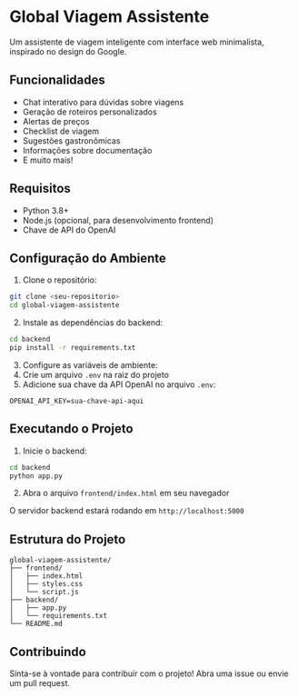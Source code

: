 # Global Viagem Assistente 

Um assistente de viagem inteligente com interface web minimalista, inspirado no design do Google.

## Funcionalidades 

- Chat interativo para dúvidas sobre viagens
- Geração de roteiros personalizados
- Alertas de preços
- Checklist de viagem
- Sugestões gastronômicas
- Informações sobre documentação
- E muito mais!

## Requisitos 

- Python 3.8+
- Node.js (opcional, para desenvolvimento frontend)
- Chave de API do OpenAI

## Configuração do Ambiente 

1. Clone o repositório:
```bash
git clone <seu-repositorio>
cd global-viagem-assistente
```

2. Instale as dependências do backend:
```bash
cd backend
pip install -r requirements.txt
```

3. Configure as variáveis de ambiente:
1. Crie um arquivo `.env` na raiz do projeto
2. Adicione sua chave da API OpenAI no arquivo `.env`:
```
OPENAI_API_KEY=sua-chave-api-aqui
```

## Executando o Projeto 

1. Inicie o backend:
```bash
cd backend
python app.py
```

2. Abra o arquivo `frontend/index.html` em seu navegador

O servidor backend estará rodando em `http://localhost:5000`

## Estrutura do Projeto 

```
global-viagem-assistente/
├── frontend/
│   ├── index.html
│   ├── styles.css
│   └── script.js
├── backend/
│   ├── app.py
│   └── requirements.txt
└── README.md
```

## Contribuindo 

Sinta-se à vontade para contribuir com o projeto! Abra uma issue ou envie um pull request.
